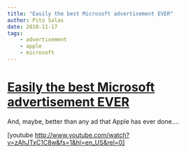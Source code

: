 ```yaml
---
title: "Easily the best Microsoft advertisement EVER"
author: Pito Salas
date: 2010-11-17
tags:
    - advertisement
    - apple
    - microsoft
---
```

# [Easily the best Microsoft advertisement EVER](None)




And, maybe, better than any ad that Apple has ever done….

[youtube http://www.youtube.com/watch?v=zAhJTxC1C8w&fs=1&hl=en_US&rel=0]


